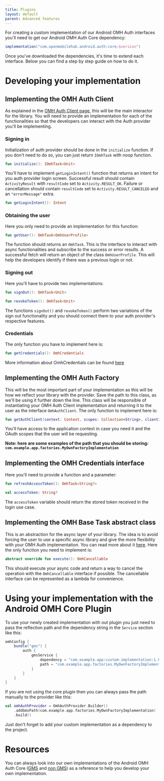 ```yaml
---
title: Plugins
layout: default
parent: Advanced features
---
```


For creating a custom implementation of our Android OMH Auth interfaces you'll need to get our
Android OMH Auth Core dependency:

```groovy
implementation("com.openmobilehub.android.auth:core:$version")
```

Once you've downloaded the dependencies, it's time to extend each interface. Below you can find a
step by step guide on how to do it.

# Developing your implementation

## Implementing the OMH Auth Client

As explained in
the [OMH Auth Client page](OMH-Auth-Client.md#obtaining-the-users-profile), this will
be the main interactor for the library. You will need to provide an implementation for each of the
functionalities so that the developers can interact with the Auth provider you'll be implementing.

### Signing in

Initialization of auth provider should be done in the `initialize` function. If you don't need to
do so, you can just return `IOmhTask` with noop function.

```kotlin
fun initialize(): IOmhTask<Unit>
```

You'll have to implement `getLoginIntent()` function that returns an intent for you auth
provider login screen.
Successful result should contain `ActivityResult` with `resultCode` set to `Activity.RESULT_OK`.
Failure or cancellation should contain `resultCode` set to `Activity.RESULT_CANCELED` and
an `"errorMessage"` extra.

```kotlin
fun getLoginIntent(): Intent
```

### Obtaining the user

Here you only need to provide an implementation for this function:

```kotlin
fun getUser(): OmhTask<OmhUserProfile>
```

The function should returns an `OmhTask`. This is the interface to interact with async
functionalities and subscribe to the success or error results. A successful fetch will return an
object of the class `OmhUserProfile`. This will help the developers identify if there was a previous
login or not.

### Signing out

Here you'll have to provide two implementations:

```kotlin
fun signOut(): OmhTask<Unit>

fun revokeToken(): OmhTask<Unit>
```

The functions `signOut()` and `revokeToken()` perform two variations of the sign out functionality
and you should connect them to your auth provider's respective features.

### Credentials

The only function you have to implement here is:

```kotlin
fun getCredentials(): OmhCredentials
```

More information about OmhCredentials can be found [here](OMH-Credentials.md)

## Implementing the OMH Auth Factory

This will be the most important part of your implementation as this will be how we reflect your
library with the provider. Save the path to this class, as we'll be using it further down the line.
This class will be responsible of instantiating your OMH Auth Client implementation and returning it
to the user as the interface `OmhAuthClient`. The only function to implement here is:

```kotlin
fun getAuthClient(context: Context, scopes: Collection<String>, clientId: String): OmhAuthClient
```

You'll have access to the application context in case you need it and the OAuth scopes that the user
will be requesting.

**Note: here are some examples of the path that you should be
storing: `com.example.app.factories.MyOwnFactoryImplementation`**

## Implementing the OMH Credentials interface

Here you'll need to provide a function and a parameter:

```kotlin
fun refreshAccessToken(): OmhTask<String?>

val accessToken: String?
```

The `accessToken` variable should return the stored token received in the login use case.

## Implementing the OMH Base Task abstract class

This is an abstraction for the async layer of your library. The idea is to avoid forcing the user to
use a specific async library and give the more flexibility with your OMH Auth implementation. You
can read more about it [here](OMH-Task.md). Here the only function you need to
implement is:

```kotlin
abstract override fun execute(): OmhCancellable
```

This should execute your async code and return a way to cancel the operation with
the `OmhCancellable` interface if possible. The cancellable interface can be represented as a lambda
for convenience.

# Using your implementation with the Android OMH Core Plugin

To use your newly created implementation with out plugin you just need to pass the reflection path
and the dependency string in the `Service` section like this:

```groovy
omhConfig {
    bundle("gms") {
        auth {
            gmsService {
                dependency = "com.example.app:custom-implementation:1.0"
                path = "com.example.app.factories.MyOwnFactoryImplementation"
            }
        }
    }
}
```

If you are not using the core plugin then you can always pass the path manually to the provider like
this:

```kotlin
val omhAuthProvider = OmhAuthProvider.Builder()
    .addGmsPath(com.example.app.factories.MyOwnFactoryImplementation)
    .build()
```

Just don't forget to add your custom implementation as a dependency to the project.

# Resources

You can always look into our own implementations of the Android OMH Auth
Core ([GMS](https://github.com/openmobilehub/android-omh-auth/tree/main/packages/plugin-google-gms) and [non GMS](https://github.com/openmobilehub/android-omh-auth/tree/main/packages/plugin-google-non-gms)) as a
reference to help you develop your own implementation.
